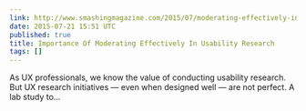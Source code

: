 ```yaml
---
link: http://www.smashingmagazine.com/2015/07/moderating-effectively-in-usability-research/
date: 2015-07-21 15:51 UTC
published: true
title: Importance Of Moderating Effectively In Usability Research
tags: []
---
```


As UX professionals, we know the value of conducting usability research. But UX research initiatives — even when designed well — are not perfect. A lab study to…
